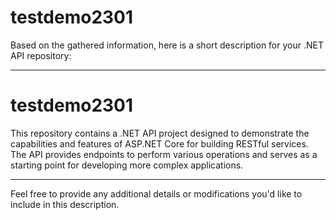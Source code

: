 # testdemo2301
Based on the gathered information, here is a short description for your .NET API repository:

---

# testdemo2301

This repository contains a .NET API project designed to demonstrate the capabilities and features of ASP.NET Core for building RESTful services. The API provides endpoints to perform various operations and serves as a starting point for developing more complex applications.

---

Feel free to provide any additional details or modifications you'd like to include in this description.
